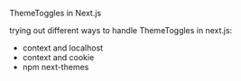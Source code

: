 ThemeToggles in Next.js

trying out different ways to handle ThemeToggles in next.js:
* context and localhost
* context and cookie
* npm next-themes

